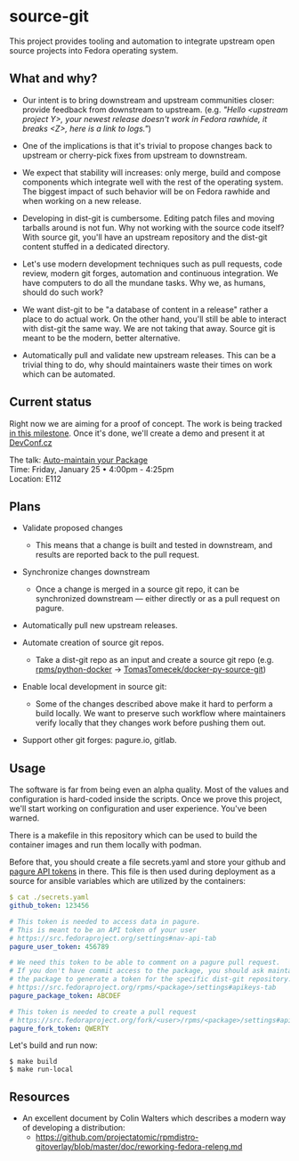# source-git

This project provides tooling and automation to integrate upstream open source
projects into Fedora operating system.


## What and why?

 * Our intent is to bring downstream and upstream communities closer: provide
   feedback from downstream to upstream. (e.g. *"Hello \<upstream project Y>,
   your newest release doesn't work in Fedora rawhide, it breaks \<Z>, here is
   a link to logs."*)

 * One of the implications is that it's trivial to propose changes back to
   upstream or cherry-pick fixes from upstream to downstream.

 * We expect that stability will increases: only merge, build and compose
   components which integrate well with the rest of the operating system. The
   biggest impact of such behavior will be on Fedora rawhide and when working
   on a new release.

 * Developing in dist-git is cumbersome. Editing patch files and moving
   tarballs around is not fun. Why not working with the source code itself?
   With source git, you'll have an upstream repository and the dist-git content
   stuffed in a dedicated directory.

 * Let's use modern development techniques such as pull requests, code review,
   modern git forges, automation and continuous integration. We have computers
   to do all the mundane tasks. Why we, as humans, should do such work?

 * We want dist-git to be "a database of content in a release" rather a place
   to do actual work. On the other hand, you'll still be able to interact with
   dist-git the same way. We are not taking that away. Source git is meant to
   be the modern, better alternative.

 * Automatically pull and validate new upstream releases. This can be a trivial
   thing to do, why should maintainers waste their times on work which can be
   automated.


## Current status

Right now we are aiming for a proof of concept. The work is being tracked [in
this milestone](https://github.com/user-cont/source-git/milestone/1). Once it's
done, we'll create a demo and present it at [DevConf.cz](https://devconf.cz/)

The talk: [Auto-maintain your Package](https://devconfcz2019.sched.com/event/Jch1/auto-maintain-your-package)  
Time: Friday, January 25 • 4:00pm - 4:25pm  
Location: E112  


## Plans

 * Validate proposed changes
   * This means that a change is built and tested in downstream, and results
     are reported back to the pull request.

 * Synchronize changes downstream
   * Once a change is merged in a source git repo, it can be synchronized
     downstream — either directly or as a pull request on pagure.

 * Automatically pull new upstream releases.

 * Automate creation of source git repos.
   * Take a dist-git repo as an input and create a source git repo (e.g.
     [rpms/python-docker](https://src.fedoraproject.org/rpms/python-docker) →
     [TomasTomecek/docker-py-source-git](https://github.com/TomasTomecek/docker-py-source-git))

 * Enable local development in source git:
   * Some of the changes described above make it hard to perform a build
     locally. We want to preserve such workflow where maintainers verify
     locally that they changes work before pushing them out.

 * Support other git forges: pagure.io, gitlab.


## Usage

The software is far from being even an alpha quality. Most of the values and
configuration is hard-coded inside the scripts. Once we prove this project,
we'll start working on configuration and user experience. You've been warned.

There is a makefile in this repository which can be used to build the container
images and run them locally with podman.

Before that, you should create a file secrets.yaml and store your github and
[pagure API tokens](https://src.fedoraproject.org/settings#nav-api-tab) in
there. This file is then used during deployment as a source for ansible
variables which are utilized by the containers:
```yaml
$ cat ./secrets.yaml
github_token: 123456

# This token is needed to access data in pagure.
# This is meant to be an API token of your user
# https://src.fedoraproject.org/settings#nav-api-tab
pagure_user_token: 456789

# We need this token to be able to comment on a pagure pull request.
# If you don't have commit access to the package, you should ask maintainer of
# the package to generate a token for the specific dist-git repository.
# https://src.fedoraproject.org/rpms/<package>/settings#apikeys-tab
pagure_package_token: ABCDEF

# This token is needed to create a pull request
# https://src.fedoraproject.org/fork/<user>/rpms/<package>/settings#apikeys-tab
pagure_fork_token: QWERTY
```

Let's build and run now:
```
$ make build
$ make run-local
```


## Resources

 * An excellent document by Colin Walters which describes a modern way of
   developing a distribution:
   * https://github.com/projectatomic/rpmdistro-gitoverlay/blob/master/doc/reworking-fedora-releng.md
